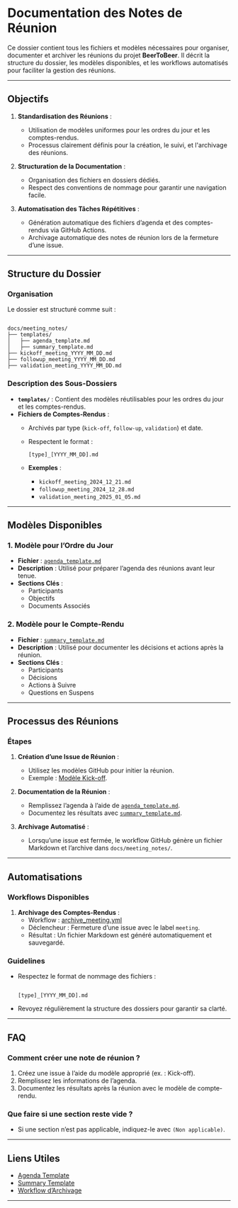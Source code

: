 # Documentation des Notes de Réunion

Ce dossier contient tous les fichiers et modèles nécessaires pour organiser, documenter et archiver les réunions du projet **BeerToBeer**. Il décrit la structure du dossier, les modèles disponibles, et les workflows automatisés pour faciliter la gestion des réunions.

---

## **Objectifs**

1. **Standardisation des Réunions** :
   - Utilisation de modèles uniformes pour les ordres du jour et les comptes-rendus.
   - Processus clairement définis pour la création, le suivi, et l'archivage des réunions.

2. **Structuration de la Documentation** :
   - Organisation des fichiers en dossiers dédiés.
   - Respect des conventions de nommage pour garantir une navigation facile.

3. **Automatisation des Tâches Répétitives** :
   - Génération automatique des fichiers d’agenda et des comptes-rendus via GitHub Actions.
   - Archivage automatique des notes de réunion lors de la fermeture d’une issue.

---

## **Structure du Dossier**

### **Organisation**

Le dossier est structuré comme suit :

```

docs/meeting_notes/
├── templates/
│   ├── agenda_template.md
│   ├── summary_template.md
├── kickoff_meeting_YYYY_MM_DD.md
├── followup_meeting_YYYY_MM_DD.md
├── validation_meeting_YYYY_MM_DD.md

```

### **Description des Sous-Dossiers**

- **`templates/`** : Contient des modèles réutilisables pour les ordres du jour et les comptes-rendus.
- **Fichiers de Comptes-Rendus** :
  - Archivés par type (`kick-off`, `follow-up`, `validation`) et date.
  - Respectent le format :

    ```
    [type]_[YYYY_MM_DD].md
    ```

  - **Exemples** :
    - `kickoff_meeting_2024_12_21.md`
    - `followup_meeting_2024_12_28.md`
    - `validation_meeting_2025_01_05.md`

---

## **Modèles Disponibles**

### **1. Modèle pour l’Ordre du Jour**

- **Fichier** : [`agenda_template.md`](agenda_template.md)
- **Description** :
  Utilisé pour préparer l’agenda des réunions avant leur tenue.
- **Sections Clés** :
  - Participants
  - Objectifs
  - Documents Associés

### **2. Modèle pour le Compte-Rendu**

- **Fichier** : [`summary_template.md`](summary_template.md)
- **Description** :
  Utilisé pour documenter les décisions et actions après la réunion.
- **Sections Clés** :
  - Participants
  - Décisions
  - Actions à Suivre
  - Questions en Suspens

---

## **Processus des Réunions**

### **Étapes**

1. **Création d’une Issue de Réunion** :
   - Utilisez les modèles GitHub pour initier la réunion.
   - Exemple : [Modèle Kick-off](../../../.github/ISSUE_TEMPLATE/kickoff_meeting.yml).

2. **Documentation de la Réunion** :
   - Remplissez l’agenda à l’aide de [`agenda_template.md`](agenda_template.md).
   - Documentez les résultats avec [`summary_template.md`](summary_template.md).

3. **Archivage Automatisé** :
   - Lorsqu’une issue est fermée, le workflow GitHub génère un fichier Markdown et l’archive dans `docs/meeting_notes/`.

---

## **Automatisations**

### **Workflows Disponibles**

1. **Archivage des Comptes-Rendus** :
   - Workflow : [archive_meeting.yml](../../../.github/workflows/archive_meeting.yml)
   - Déclencheur : Fermeture d’une issue avec le label `meeting`.
   - Résultat : Un fichier Markdown est généré automatiquement et sauvegardé.

### **Guidelines**

- Respectez le format de nommage des fichiers :

  ```

  [type]_[YYYY_MM_DD].md

  ```

- Revoyez régulièrement la structure des dossiers pour garantir sa clarté.

---

## **FAQ**

### **Comment créer une note de réunion ?**

1. Créez une issue à l’aide du modèle approprié (ex. : Kick-off).
2. Remplissez les informations de l’agenda.
3. Documentez les résultats après la réunion avec le modèle de compte-rendu.

### **Que faire si une section reste vide ?**

- Si une section n’est pas applicable, indiquez-le avec `(Non applicable)`.

---

## **Liens Utiles**

- [Agenda Template](agenda_template.md)
- [Summary Template](templates/summary_template.md)
- [Workflow d’Archivage](../../../.github/workflows/archive_meeting.yml)

---
